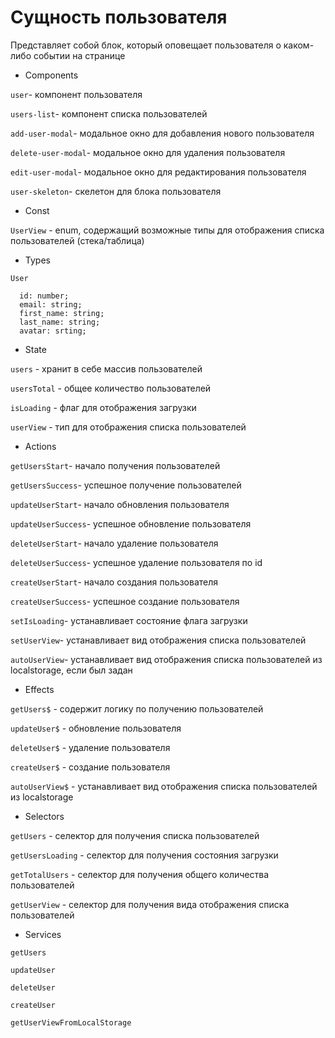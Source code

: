 # Сущность пользователя

Представляет собой блок, который оповещает пользователя о каком-либо событии на странице

- Components

`user`- компонент пользователя

`users-list`- компонент списка пользователей

`add-user-modal`- модальное окно для добавления нового пользователя

`delete-user-modal`- модальное окно для удаления пользователя

`edit-user-modal`- модальное окно для редактирования пользователя

`user-skeleton`- скелетон для блока пользователя

- Const

`UserView` - enum, содержащий возможные типы для отображения списка пользователей (стека/таблица)

- Types

`User` 
```{
  id: number;
  email: string;
  first_name: string;
  last_name: string;
  avatar: srting;
```

- State

`users` - хранит в себе массив пользователей

`usersTotal` - общее количество пользователей

`isLoading` - флаг для отображения загрузки

`userView` - тип для отображения списка пользователей

- Actions

`getUsersStart`- начало получения пользователей

`getUsersSuccess`- успешное получение пользователей 

`updateUserStart`- начало обновления пользователя 

`updateUserSuccess`- успешное обновление пользователя 

`deleteUserStart`- начало удаление пользователя 

`deleteUserSuccess`- успешное удаление пользователя по id 

`createUserStart`- начало создания пользователя 

`createUserSuccess`- успешное создание пользователя 

`setIsLoading`- устанавливает состояние флага загрузки 

`setUserView`- устанавливает вид отображения списка пользователей

`autoUserView`- устанавливает вид отображения списка пользователей из localstorage, если был задан  

- Effects

`getUsers$` - содержит логику по получению пользователей 

`updateUser$` - обновление пользователя

`deleteUser$` - удаление пользователя

`createUser$` - создание пользователя

`autoUserView$` - устанавливает вид отображения списка пользователей из localstorage

- Selectors

`getUsers` - селектор для получения списка пользователей

`getUsersLoading` - селектор для получения состояния загрузки

`getTotalUsers` - селектор для получения общего количества пользователей

`getUserView` - селектор для получения вида отображения списка пользователей

- Services

`getUsers`

`updateUser`

`deleteUser`

`createUser`

`getUserViewFromLocalStorage`
